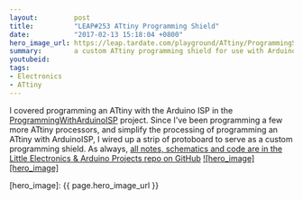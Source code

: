 ```yaml
---
layout:         post
title:          "LEAP#253 ATtiny Programming Shield"
date:           "2017-02-13 15:18:04 +0800"
hero_image_url: https://leap.tardate.com/playground/ATtiny/ProgrammingShield/assets/ProgrammingShield_build.jpg
summary:        a custom ATtiny programming shield for use with Arduino ISP
youtubeid:
tags:
- Electronics
- ATtiny
---
```


I covered programming an ATtiny with the Arduino ISP in the
[ProgrammingWithArduinoISP](https://github.com/tardate/LittleArduinoProjects/blob/master/playground/ATtiny/ProgrammingWithArduinoISP) project.
Since I've been programming a few more ATtiny processors, and simplify the processing of programming an ATtiny with ArduinoISP, I wired up a strip of protoboard to serve as a custom programming shield.
As always, [all notes, schematics and code are in the Little Electronics & Arduino Projects repo on GitHub][project]
[![hero_image][hero_image]][project]

[leap]: https://leap.tardate.com
[project]: https://github.com/tardate/LittleArduinoProjects/tree/master/playground/ATtiny/ProgrammingShield
[hero_image]: {{ page.hero_image_url }}
